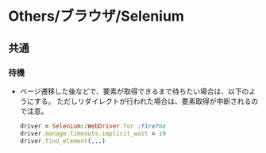 # Others/ブラウザ/Selenium

## 共通

### 待機

- ページ遷移した後などで、要素が取得できるまで待ちたい場合は、以下のようにする。
  ただしリダイレクトが行われた場合は、要素取得が中断されるので注意。

  ```ruby
  driver = Selenium::WebDriver.for :firefox
  driver.manage.timeouts.implicit_wait = 10
  driver.find_element(...)
  ```
